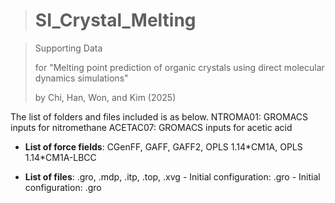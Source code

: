 ># SI_Crystal_Melting

>Supporting Data 
>
>for "Melting point prediction of organic crystals using direct molecular dynamics simulations" 
>
>by Chi, Han, Won, and Kim (2025)

The list of folders and files included is as below.
NTROMA01: GROMACS inputs for nitromethane
ACETAC07: GROMACS inputs for acetic acid


   - **List of force fields**: CGenFF, GAFF, GAFF2, OPLS 1.14\*CM1A, OPLS 1.14\*CM1A-LBCC
     
   - **List of files**: .gro, .mdp, .itp, .top, .xvg
	- Initial configuration: .gro
	- Initial configuration: .gro
     
